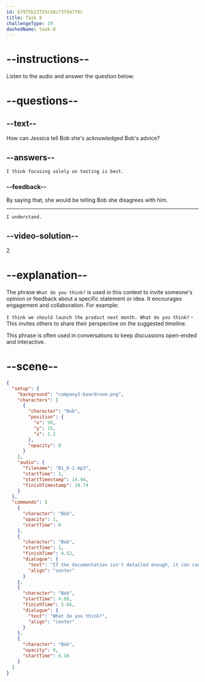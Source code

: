 ```yaml
---
id: 67975b22725c58c73f04776c
title: Task 8
challengeType: 19
dashedName: task-8
---
```


<!-- (Audio) Bob: If the documentation isn't detailed enough, it can cause problems later. What do you think? -->

<!-- SPEAKING -->

# --instructions--

Listen to the audio and answer the question below.

# --questions--

## --text--

How can Jessica tell Bob she's acknowledged Bob's advice?

## --answers--

`I think focusing solely on testing is best.`

### --feedback--

By saying that, she would be telling Bob she disagrees with him.

---

`I understand.`


## --video-solution--

2

# --explanation--

The phrase `What do you think?` is used in this context to invite someone's opinion or feedback about a specific statement or idea. It encourages engagement and collaboration. For example:  

`I think we should launch the product next month. What do you think?` - This invites others to share their perspective on the suggested timeline.  

This phrase is often used in conversations to keep discussions open-ended and interactive.

# --scene--

```json
{
  "setup": {
    "background": "company2-boardroom.png",
    "characters": [
      {
        "character": "Bob",
        "position": {
          "x": 50,
          "y": 15,
          "z": 1.2
        },
        "opacity": 0
      }
    ],
    "audio": {
      "filename": "B1_8-1.mp3",
      "startTime": 1,
      "startTimestamp": 14.94,
      "finishTimestamp": 19.74
    }
  },
  "commands": [
    {
      "character": "Bob",
      "opacity": 1,
      "startTime": 0
    },
    {
      "character": "Bob",
      "startTime": 1,
      "finishTime": 4.52,
      "dialogue": {
        "text": "If the documentation isn't detailed enough, it can cause problems later.",
        "align": "center"
      }
    },
    {
      "character": "Bob",
      "startTime": 4.68,
      "finishTime": 5.66,
      "dialogue": {
        "text": "What do you think?",
        "align": "center"
      }
    },
    {
      "character": "Bob",
      "opacity": 0,
      "startTime": 6.16
    }
  ]
}
```
